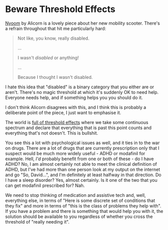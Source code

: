 # Beware Threshold Effects

[Nyoom](https://www.lesswrong.com/posts/pHhRt2q3K6KfFE5kd/nyoom) by Alicorn is a lovely piece about her new mobility scooter.
There's a refrain throughout that hit me particularly hard:

> Not like, you know, really disabled.
>
> ...
>
> I wasn't *disabled* or anything! 
>
> ...
>
> Because I thought I wasn't disabled.

I hate this idea that "disabled" is a binary category that you either are or aren't. There's no magic threshold at which it's suddenly OK to need help. Everyone needs help, and if something helps you you should do it.

I don't think Alicorn disagrees with this, and I think this is probably a deliberate point of the piece, I just want to emphasise it.

The world is [full of threshold effects](https://www.drmaciver.com/2018/06/on-not-quite-fitting/) where we take some continuous spectrum and declare that everything that is past this point counts and everything that's not doesn't. This is bullshit.

You see this a lot with psychological issues as well, and it ties in to the war on drugs. There are a lot of drugs that are currently prescription only that I suspect would be much more widely useful - ADHD or modafinil for example. Hell, *I'd* probably benefit from one or both of these - do I have ADHD? No, I am almost certainly not able to meet the clinical definition of ADHD, but I've had more than one person look at my output on the internet and go "So, David...", and I'm definitely at least halfway in that direction. Do I have a sleep disorder? Yes, almost certainly. Is it one of the two that you can get modafinil prescribed for? Nah.

We need to stop thinking of medication and assistive tech and, well, everything else, in terms of "Here is some discrete set of conditions that they fix" and more in terms of "this is the class of problems they help with".
If you have a problem and there is something that would help you with it, the solution should be available to you regardless of whether you cross the threshold of "really needing it".
